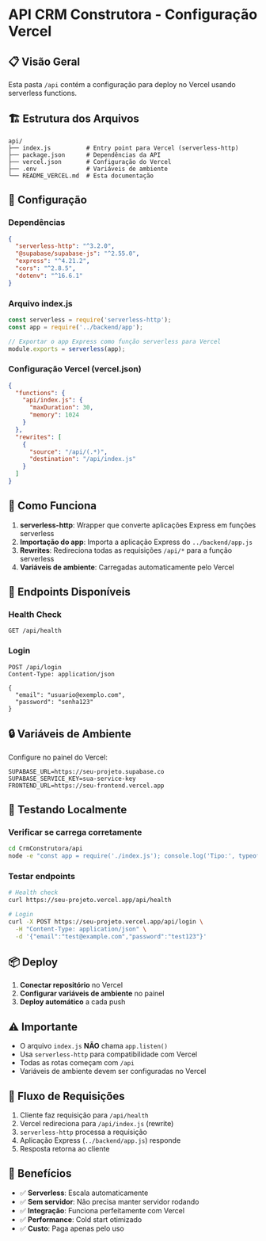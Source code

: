# API CRM Construtora - Configuração Vercel

## 📋 Visão Geral

Esta pasta `/api` contém a configuração para deploy no Vercel usando serverless functions.

## 🏗️ Estrutura dos Arquivos

```
api/
├── index.js          # Entry point para Vercel (serverless-http)
├── package.json      # Dependências da API
├── vercel.json       # Configuração do Vercel
├── .env              # Variáveis de ambiente
└── README_VERCEL.md  # Esta documentação
```

## 🔧 Configuração

### Dependências
```json
{
  "serverless-http": "^3.2.0",
  "@supabase/supabase-js": "^2.55.0",
  "express": "^4.21.2",
  "cors": "^2.8.5",
  "dotenv": "^16.6.1"
}
```

### Arquivo index.js
```javascript
const serverless = require('serverless-http');
const app = require('../backend/app');

// Exportar o app Express como função serverless para Vercel
module.exports = serverless(app);
```

### Configuração Vercel (vercel.json)
```json
{
  "functions": {
    "api/index.js": {
      "maxDuration": 30,
      "memory": 1024
    }
  },
  "rewrites": [
    {
      "source": "/api/(.*)",
      "destination": "/api/index.js"
    }
  ]
}
```

## 🚀 Como Funciona

1. **serverless-http**: Wrapper que converte aplicações Express em funções serverless
2. **Importação do app**: Importa a aplicação Express do `../backend/app.js`
3. **Rewrites**: Redireciona todas as requisições `/api/*` para a função serverless
4. **Variáveis de ambiente**: Carregadas automaticamente pelo Vercel

## 📡 Endpoints Disponíveis

### Health Check
```http
GET /api/health
```

### Login
```http
POST /api/login
Content-Type: application/json

{
  "email": "usuario@exemplo.com",
  "password": "senha123"
}
```

## 🔒 Variáveis de Ambiente

Configure no painel do Vercel:

```env
SUPABASE_URL=https://seu-projeto.supabase.co
SUPABASE_SERVICE_KEY=sua-service-key
FRONTEND_URL=https://seu-frontend.vercel.app
```

## 🧪 Testando Localmente

### Verificar se carrega corretamente
```bash
cd CrmConstrutora/api
node -e "const app = require('./index.js'); console.log('Tipo:', typeof app);"
```

### Testar endpoints
```bash
# Health check
curl https://seu-projeto.vercel.app/api/health

# Login
curl -X POST https://seu-projeto.vercel.app/api/login \
  -H "Content-Type: application/json" \
  -d '{"email":"test@example.com","password":"test123"}'
```

## 📦 Deploy

1. **Conectar repositório** no Vercel
2. **Configurar variáveis de ambiente** no painel
3. **Deploy automático** a cada push

## ⚠️ Importante

- O arquivo `index.js` **NÃO** chama `app.listen()`
- Usa `serverless-http` para compatibilidade com Vercel
- Todas as rotas começam com `/api`
- Variáveis de ambiente devem ser configuradas no Vercel

## 🔄 Fluxo de Requisições

1. Cliente faz requisição para `/api/health`
2. Vercel redireciona para `/api/index.js` (rewrite)
3. `serverless-http` processa a requisição
4. Aplicação Express (`../backend/app.js`) responde
5. Resposta retorna ao cliente

## 🎯 Benefícios

- ✅ **Serverless**: Escala automaticamente
- ✅ **Sem servidor**: Não precisa manter servidor rodando
- ✅ **Integração**: Funciona perfeitamente com Vercel
- ✅ **Performance**: Cold start otimizado
- ✅ **Custo**: Paga apenas pelo uso 